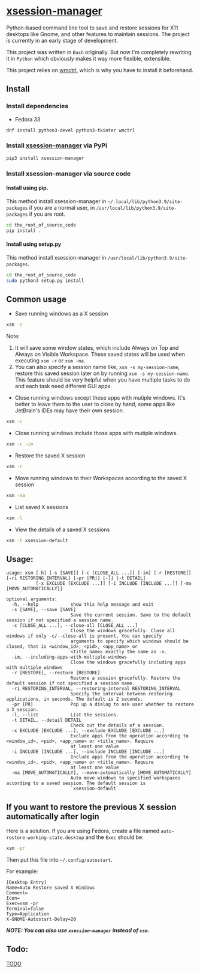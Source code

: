 # [xsession-manager](https://github.com/nlpsuge/xsession-manager)

Python-based command line tool to save and restore sessions for X11 desktops like Gnome, 
and other features to maintain sessions. The project is currently in an early stage of development.

This project was written in ```Bash``` originally. But now I'm completely rewriting it in ```Python```
which obviously makes it way more flexible, extensible.

This project relies on [wmctrl](http://tripie.sweb.cz/utils/wmctrl/), which is why you have to install it beforehand.

## Install
### Install dependencies
+ Fedora 33
```Bash
dnf install python3-devel python3-tkinter wmctrl
```
### Install [xsession-manager](https://pypi.org/project/xsession-manager) via PyPi
```Bash
pip3 install xsession-manager
```
### Install xsession-manager via source code
#### Install using pip. 
This method install xsession-manager in `~/.local/lib/python3.9/site-packages` if you are a normal user, in `/usr/local/lib/python3.9/site-packages` if you are root.
```Bash
cd the_root_of_source_code
pip install .
```
#### Install using setup.py
This method install xsession-manager in `/usr/local/lib/python3.9/site-packages`.
```Bash
cd the_root_of_source_code
sudo python3 setup.py install
```

## Common usage
+ Save running windows as a X session
```Bash
xsm -s
```
Note: 
1. It will save some window states, which include Always on Top and Always on Visible Workspace. These saved states will be used when executing `xsm -r` or `xsm -ma`.
2. You can also specify a session name like, `xsm -s my-session-name`, restore this saved session later on by running `xsm -s my-session-name`. This feature should be very helpful when you have multiple tasks to do and each task need different GUI apps.
+ Close running windows except those apps with mutiple windows. It's better to leave them to the user to close by hand, some apps like JetBrain's IDEs may have their own session. 
```Bash
xsm -c
```
+ Close running windows include those apps with mutiple windows.
```Bash
xsm -c -im
```
+ Restore the saved X session
```Bash
xsm -r
```
+ Move running windows to their Workspaces according to the saved X session
```Bash
xsm -ma
```
+ List saved X sessions
```Bash
xsm -l
```
+ View the details of a saved X sessions
```Bash
xsm -t xsession-default
```


## Usage:

```
usage: xsm [-h] [-s [SAVE]] [-c [CLOSE_ALL ...]] [-im] [-r [RESTORE]] [-ri RESTORING_INTERVAL] [-pr [PR]] [-l] [-t DETAIL]
           [-x EXCLUDE [EXCLUDE ...]] [-i INCLUDE [INCLUDE ...]] [-ma [MOVE_AUTOMATICALLY]]

optional arguments:
  -h, --help            show this help message and exit
  -s [SAVE], --save [SAVE]
                        Save the current session. Save to the default session if not specified a session name.
  -c [CLOSE_ALL ...], --close-all [CLOSE_ALL ...]
                        Close the windows gracefully. Close all windows if only -c/--close-all is present. You can specify
                        arguments to specify which windows should be closed, that is <window_id>, <pid>, <app_name> or
                        <title_name> exactly the same as -x.
  -im, --including-apps-with-multiple-windows
                        Close the windows gracefully including apps with multiple windows
  -r [RESTORE], --restore [RESTORE]
                        Restore a session gracefully. Restore the default session if not specified a session name.
  -ri RESTORING_INTERVAL, --restoring-interval RESTORING_INTERVAL
                        Specify the interval between restoring applications, in seconds. The default is 2 seconds.
  -pr [PR]              Pop up a dialog to ask user whether to restore a X session.
  -l, --list            List the sessions.
  -t DETAIL, --detail DETAIL
                        Check out the details of a session.
  -x EXCLUDE [EXCLUDE ...], --exclude EXCLUDE [EXCLUDE ...]
                        Exclude apps from the operation according to <window_id>, <pid>, <app_name> or <title_name>. Require
                        at least one value
  -i INCLUDE [INCLUDE ...], --include INCLUDE [INCLUDE ...]
                        Include apps from the operation according to <window_id>, <pid>, <app_name> or <title_name>. Require
                        at least one value
  -ma [MOVE_AUTOMATICALLY], --move-automatically [MOVE_AUTOMATICALLY]
                        Auto move windows to specified workspaces according to a saved session. The default session is
                        `xsession-default`

```

## If you want to restore the previous X session automatically after login
Here is a solution. If you are using Fedora, create a file named ```auto-restore-working-state.desktop``` and the ```Exec``` should be:
```bash
xsm -pr
```
Then put this file into ```~/.config/autostart```.

For example:
```
[Desktop Entry]
Name=Auto Restore saved X Windows
Comment=
Icon=
Exec=xsm -pr
Terminal=false
Type=Application
X-GNOME-Autostart-Delay=20
```

***NOTE: You can also use ```xsession-manager``` instead of ```xsm```.***

## Todo:
[TODO](https://github.com/nlpsuge/xsession-manager/blob/master/TODO.md)
